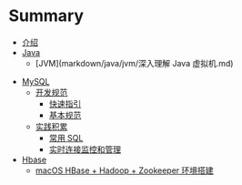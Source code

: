 # Summary

* [介绍](README.md)
* [Java]()
    * [JVM](markdown/java/jvm/深入理解 Java 虚拟机.md)

- [MySQL]()
  - [开发规范]()
      - [快速指引](markdown/mysql/standard/guide.md)
      - [基本规范](markdown/mysql/standard/standard-v1.0.md)
  - [实践积累]()
      - [常用 SQL](markdown/mysql/practice/cheat-sheet.md)
      - [实时连接监控和管理](markdown/mysql/practice/process-manage.md)
- [Hbase]()
  - [macOS HBase + Hadoop + Zookeeper 环境搭建](markdown/hbase/env.md)

